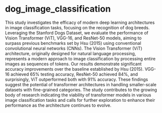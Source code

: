 # dog_image_classification

This study investigates the efficacy of modern deep learning architectures in image 
classification tasks, focusing on the recognition of dog breeds. Leveraging the Stanford Dogs 
Dataset, we evaluate the performance of Vision Transformer (ViT), VGG-16, and ResNet-50 
models, aiming to surpass previous benchmarks set by Hsu (2015) using conventional 
convolutional neural networks (CNNs). The Vision Transformer (ViT) architecture, originally 
designed for natural language processing, represents a modern approach to image 
classification by processing entire images as sequences of tokens. Our results demonstrate 
significant accuracy improvements over the baseline established by Hsu (2015). VGG-16 
achieved 65% testing accuracy, ResNet-50 achieved 84%, and surprisingly, ViT outperformed 
both with 91% accuracy. These findings suggest the potential of transformer architectures in 
handling smaller-scale datasets with fine-grained categories. The study contributes to the 
growing body of research indicating the viability of transformer models in various image 
classification tasks and calls for further exploration to enhance their performance as the 
architecture continues to evolve.
